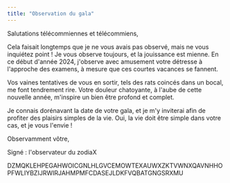 ```yaml
---
title: "Observation du gala"
---
```


Salutations télécommiennes et télécommiens,

Cela faisait longtemps que je ne vous avais pas observé, mais ne vous inquiétez point ! Je vous observe toujours, et la jouissance est mienne.
En ce début d'année 2024, j'observe avec amusement votre détresse à l'approche des examens, à mesure que ces courtes vacances se fannent.

Vos vaines tentatives de vous en sortir, tels des rats coincés dans un bocal, me font tendrement rire. Votre douleur chatoyante, à l'aube de cette nouvelle année, m'inspire un bien être profond et complet.

Je connais dorénavant la date de votre gala, et je m'y inviterai afin de profiter des plaisirs simples de la vie. Oui, la vie doit être simple dans votre cas, et je vous l'envie !

Observamment vôtre,

Signé : l'observateur du zodiaX

DZMQKLEHPEGAHWOICGNLHLGVCEMOWTEXAUWXZKTVWNXQAVNHHOPFWLIYBZIJRWIRJAHMPMFCDASEJLDKFVQBATGNGSRXMU
